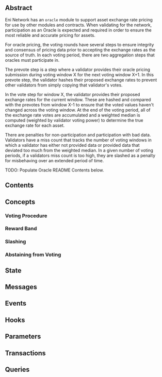## Abstract

Eni Network has an `oracle` module to support asset exchange rate pricing for use by other modules and contracts. When validating for the network, participation as an Oracle is expected and required in order to ensure the most reliable and accurate pricing for assets.

For oracle pricing, the voting rounds have several steps to ensure integrity and consensus of pricing data prior to accepting the exchange rates as the source of truth. In each voting period, there are two aggregation steps that oracles must participate in.

The prevote step is a step where a validator provides their oracle pricing submission during voting window X for the next voting window X+1. In this prevote step, the validator hashes their proposed exchange rates to prevent other validators from simply copying that validator's votes.

In the vote step for window X, the validator provides their proposed exchange rates for the current window. These are hashed and compared with the prevotes from window X-1 to ensure that the voted values haven't changed across the voting window. At the end of the voting period, all of the exchange rate votes are accumulated and a weighted median is computed (weighted by validator voting power) to determine the true exchange rate for each asset.

There are penalties for non-participation and participation with bad data. Validators have a miss count that tracks the number of voting windows in which a validator has either not provided data or provided data that deviated too much from the weighted median. In a given number of voting periods, if a validators miss count is too high, they are slashed as a penalty for misbehaving over an extended period of time.

TODO: Populate Oracle README Contents below.

## Contents

## Concepts

### Voting Procedure

### Reward Band

### Slashing

### Abstaining from Voting

## State

## Messages

## Events

## Hooks

## Parameters

## Transactions

## Queries
